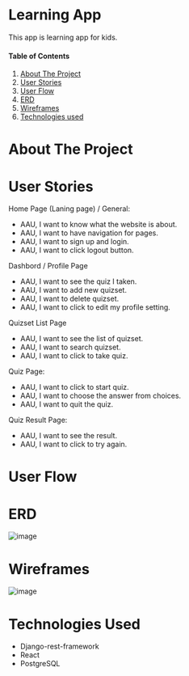 
# Learning App
This app is learning app for kids.

#### Table of Contents  
1. [About The Project](#about-the-project)
2. [User Stories](#user-stories)
3. [User Flow](#user-flow)
4. [ERD](#erd)
5. [Wireframes](#wireframes)
6. [Technologies used](#technologies-used)

# About The Project  


# User Stories
Home Page (Laning page) / General:
- AAU, I want to know what the website is about.  
- AAU, I want to have navigation for pages.  
- AAU, I want to sign up and login. 
- AAU, I want to click logout button. 

Dashbord / Profile Page
- AAU, I want to see the quiz I taken.
- AAU, I want to add new quizset.
- AAU, I want to delete quizset.
- AAU, I want to click to edit my profile setting.

Quizset List Page
- AAU, I want to see the list of quizset. 
- AAU, I want to search quizset.
- AAU, I want to click to take quiz.

Quiz Page:
- AAU, I want to click to start quiz.
- AAU, I want to choose the answer from choices.
- AAU, I want to quit the quiz.

Quiz Result Page:  
- AAU, I want to see the result.
- AAU, I want to click to try again.
 

# User Flow
 

# ERD
![image](https://user-images.githubusercontent.com/47770303/163695026-6ef6cba1-fb69-44ca-a4b1-e0aac03a0c32.png)


# Wireframes
![image](https://user-images.githubusercontent.com/47770303/163695304-c7b953ef-619a-4774-b34b-ebea1fdc1f65.png)

# Technologies Used
- Django-rest-framework
- React
- PostgreSQL
